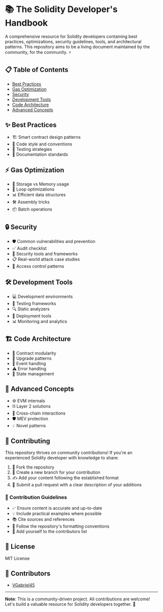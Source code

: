 # 📚 The Solidity Developer's Handbook

A comprehensive resource for Solidity developers containing best practices, optimizations, security guidelines, tools, and architectural patterns. This repository aims to be a living document maintained by the community, for the community. ⚡️

## 📋 Table of Contents

- [Best Practices](#best-practices)
- [Gas Optimization](#gas-optimization) 
- [Security](#security)
- [Development Tools](#development-tools)
- [Code Architecture](#code-architecture)
- [Advanced Concepts](#advanced-concepts)

## ✨ Best Practices
- 🏗️ Smart contract design patterns
- 📝 Code style and conventions
- 🧪 Testing strategies
- 📖 Documentation standards

## ⚡ Gas Optimization
- 💾 Storage vs Memory usage
- 🔄 Loop optimizations
- 📊 Efficient data structures
- 🛠️ Assembly tricks
- 📦 Batch operations

## 🔒 Security
- 🛡️ Common vulnerabilities and prevention
- ✅ Audit checklist
- 🔧 Security tools and frameworks
- 📋 Real-world attack case studies
- 🚪 Access control patterns

## 🛠️ Development Tools
- 💻 Development environments
- 🧪 Testing frameworks
- 🔍 Static analyzers
- 🚀 Deployment tools
- 📊 Monitoring and analytics

## 🏗️ Code Architecture
- 🧩 Contract modularity
- 🔄 Upgrade patterns
- 📡 Event handling
- ⚠️ Error handling
- 💾 State management

## 🔬 Advanced Concepts
- ⚙️ EVM internals
- ⛓️ Layer 2 solutions
- 🌉 Cross-chain interactions
- 🛡️ MEV protection
- 💡 Novel patterns

## 🤝 Contributing

This repository thrives on community contributions! If you're an experienced Solidity developer with knowledge to share:

1. 🍴 Fork the repository
2. 🌿 Create a new branch for your contribution
3. ✍️ Add your content following the established format
4. 🚀 Submit a pull request with a clear description of your additions

### 📝 Contribution Guidelines
- ✅ Ensure content is accurate and up-to-date
- 💡 Include practical examples where possible
- 📚 Cite sources and references
- 🎨 Follow the repository's formatting conventions
- 👥 Add yourself to the contributors list

## 📄 License

MIT License

## 👥 Contributors

- [VGabriel45](https://github.com/VGabriel45)

---

**Note**: This is a community-driven project. All contributions are welcome! Let's build a valuable resource for Solidity developers together. 🚀
